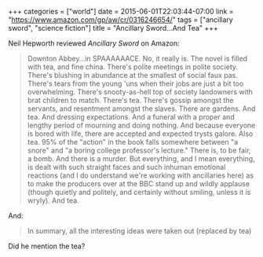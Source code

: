 +++
categories = ["world"]
date = 2015-06-01T22:03:44-07:00
link = "https://www.amazon.com/gp/aw/cr/0316246654/"
tags = ["ancillary sword", "science fiction"]
title = "Ancillary Sword...And Tea"
+++

Neil Hepworth reviewed *Ancillary Sword* on Amazon:

>Downton Abbey…in SPAAAAAACE. No, it really is. The novel is filled with tea, and fine china. There's polite meetings in polite society. There's blushing in abundance at the smallest of social faux pas. There's tears from the young 'uns when their jobs are just a bit too overwhelming. There's snooty-as-hell top of society landowners with brat children to match. There's tea. There's gossip amongst the servants, and resentment amongst the slaves. There are gardens. And tea. And dressing expectations. And a funeral with a proper and lengthy period of mourning and doing nothing. And because everyone is bored with life, there are accepted and expected trysts galore. Also tea. 95% of the "action" in the book falls somewhere between "a snore" and "a boring college professor's lecture." There is, to be fair, a bomb. And there is a murder. But everything, and I mean everything, is dealt with such straight faces and such inhuman emotional reactions (and I do understand we're working with ancillaries here) as to make the producers over at the BBC stand up and wildly applause (though quietly and politely, and certainly without smiling, unless it is wryly). And tea.

And:

>In summary, all the interesting ideas were taken out (replaced by tea)

Did he mention the tea?
